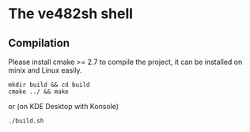 # The ve482sh shell

## Compilation

Please install cmake >= 2.7 to compile the project, it can be installed on minix and Linux easily.

```
mkdir build && cd build
cmake ../ && make
```

or (on KDE Desktop with Konsole)

```
./build.sh
```
